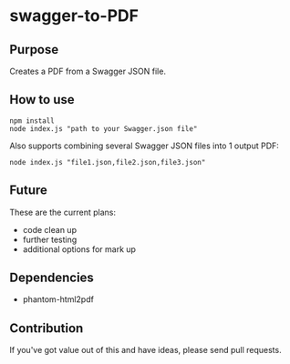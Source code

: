 # swagger-to-PDF
## Purpose
Creates a PDF from a Swagger JSON file.

## How to use

    npm install
    node index.js "path to your Swagger.json file"

Also supports combining several Swagger JSON files into 1 output PDF:

    node index.js "file1.json,file2.json,file3.json"

## Future
These are the current plans:
* code clean up 
* further testing 
* additional options for mark up

## Dependencies
* phantom-html2pdf

## Contribution
If you've got value out of this and have ideas, please send pull requests.
